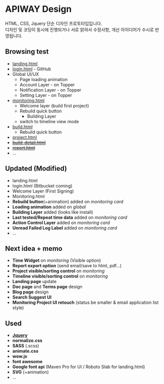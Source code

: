 # APIWAY Design

HTML, CSS, Jquery 단순 디자인 프로토타입입니다.  
디자인 및 코딩이 동시에 진행되거나 서로 얽혀서 수정사항, 개선 아이디어가 수시로 반영됩니다.



## Browsing test

- [landing.html](landing.html)
- [login.html](login.html) - GitHub
- Global UI/UX
  - Page loading animation
  - Account Layer - on Topper
  - Notification Layer - on Topper
  - Setting Layer - on Topper
- [monitoring.html](monitoring.html)
  - Welcome layer (build first project)
  - Rebuild quick button
    - Building Layer
  - switch to timeline view mode
- [build.html](build.html)
  - Rebuild quick button
- [project.html](project.html)
- ~~[build-detail.html](build-detail.html)~~
- [~~report.html~~](report.html)
- ...




## Updated (Modified)

- landing.html
- login.html (Bitbucket coming)
- Welcome Layer (First Signing)
- Monitoring.html
- **Rebuild button**(+animation) added on *monitoring card*
- **Loading animation** added on *global*
- **Building Layer** added (looks like install)
- **Last tested/Repeat time data** added on *monitoring card*
- **Action Control Layer** added on *monitoring card*
- **Unread Failed Log Label** added on *monitoring card*
- ...




## Next idea + memo

- **Time Widget** on *monitoring* (Visible option)
- **Report export option** (send email/save to html, pdf...)
- **Project visible/sorting control** on *monitoring*
- **Timeline visible/sorting control** on *monitoring*
- **Landing page** update
- **Doc page** and **Terms page** design
- **Blog page** design
- **Search Suggest UI**
- **Monitoring Project UI retouch**
  (status be smaller & email application list style)




## Used

- [**Jquery**](https://jquery.com/)
- **normalize.css**
- **SASS** (.scss)
- **animate.css**
- **wow.js**
- **font awesome**
- **Google font api** (Maven Pro for UI / Roboto Slab for landing.html)
- **SVG** (+animation)
- ...
